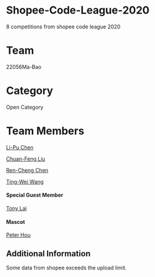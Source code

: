 # Shopee-Code-League-2020
8 competitions from shopee code league 2020

# Team
22056Ma-Bao

# Category
Open Category

# Team Members
[Li-Pu Chen](https://github.com/sebaschen)

[Chuan-Feng Liu](https://github.com/autumn192837465)

[Ren-Cheng Chen](https://github.com/rcchen0526)

[Ting-Wei Wang](https://github.com/l3ouu4n9)

#### Special Guest Member

[Tony Lai](https://github.com/Tonyvitamin)

#### Mascot

[Peter Hou](https://github.com/laughouw10)


## Additional Information
Some data from shopee exceeds the upload limit.
